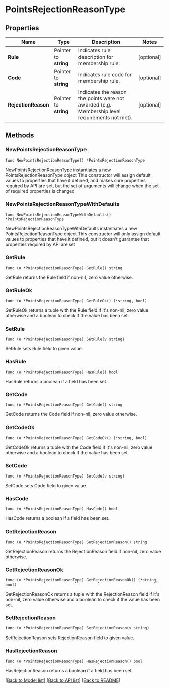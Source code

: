 # PointsRejectionReasonType

## Properties

Name | Type | Description | Notes
------------ | ------------- | ------------- | -------------
**Rule** | Pointer to **string** | Indicates rule description for membership rule. | [optional] 
**Code** | Pointer to **string** | Indicates rule code for membership rule. | [optional] 
**RejectionReason** | Pointer to **string** | Indicates the reason the points were not awarded (e.g. Membership level requirements not met). | [optional] 

## Methods

### NewPointsRejectionReasonType

`func NewPointsRejectionReasonType() *PointsRejectionReasonType`

NewPointsRejectionReasonType instantiates a new PointsRejectionReasonType object
This constructor will assign default values to properties that have it defined,
and makes sure properties required by API are set, but the set of arguments
will change when the set of required properties is changed

### NewPointsRejectionReasonTypeWithDefaults

`func NewPointsRejectionReasonTypeWithDefaults() *PointsRejectionReasonType`

NewPointsRejectionReasonTypeWithDefaults instantiates a new PointsRejectionReasonType object
This constructor will only assign default values to properties that have it defined,
but it doesn't guarantee that properties required by API are set

### GetRule

`func (o *PointsRejectionReasonType) GetRule() string`

GetRule returns the Rule field if non-nil, zero value otherwise.

### GetRuleOk

`func (o *PointsRejectionReasonType) GetRuleOk() (*string, bool)`

GetRuleOk returns a tuple with the Rule field if it's non-nil, zero value otherwise
and a boolean to check if the value has been set.

### SetRule

`func (o *PointsRejectionReasonType) SetRule(v string)`

SetRule sets Rule field to given value.

### HasRule

`func (o *PointsRejectionReasonType) HasRule() bool`

HasRule returns a boolean if a field has been set.

### GetCode

`func (o *PointsRejectionReasonType) GetCode() string`

GetCode returns the Code field if non-nil, zero value otherwise.

### GetCodeOk

`func (o *PointsRejectionReasonType) GetCodeOk() (*string, bool)`

GetCodeOk returns a tuple with the Code field if it's non-nil, zero value otherwise
and a boolean to check if the value has been set.

### SetCode

`func (o *PointsRejectionReasonType) SetCode(v string)`

SetCode sets Code field to given value.

### HasCode

`func (o *PointsRejectionReasonType) HasCode() bool`

HasCode returns a boolean if a field has been set.

### GetRejectionReason

`func (o *PointsRejectionReasonType) GetRejectionReason() string`

GetRejectionReason returns the RejectionReason field if non-nil, zero value otherwise.

### GetRejectionReasonOk

`func (o *PointsRejectionReasonType) GetRejectionReasonOk() (*string, bool)`

GetRejectionReasonOk returns a tuple with the RejectionReason field if it's non-nil, zero value otherwise
and a boolean to check if the value has been set.

### SetRejectionReason

`func (o *PointsRejectionReasonType) SetRejectionReason(v string)`

SetRejectionReason sets RejectionReason field to given value.

### HasRejectionReason

`func (o *PointsRejectionReasonType) HasRejectionReason() bool`

HasRejectionReason returns a boolean if a field has been set.


[[Back to Model list]](../README.md#documentation-for-models) [[Back to API list]](../README.md#documentation-for-api-endpoints) [[Back to README]](../README.md)


